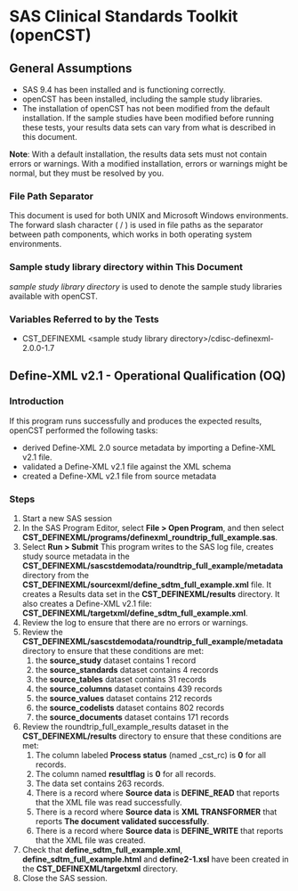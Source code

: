 # SAS Clinical Standards Toolkit (openCST)

## General Assumptions

- SAS 9.4 has been installed and is functioning correctly.
- openCST has been installed, including the sample study libraries.
- The installation of openCST has not been modified from the default installation. If the sample studies have been modified before running these tests, your results data sets can vary from what is described in this document.

**Note**: With a default installation, the results data sets must not contain errors or warnings. With a modified installation, errors or warnings might be normal, but they must be resolved by you.

### File Path Separator

This document is used for both UNIX and Microsoft Windows environments. The forward slash character ( / ) is used in file paths as the separator between path components, which works in both operating system environments.

### Sample study library directory within This Document

*sample study library directory* is used to denote the sample study libraries available with openCST.

### Variables Referred to by the Tests

- CST_DEFINEXML
\<sample study library directory\>/cdisc-definexml-2.0.0-1.7

## Define-XML v2.1 - Operational Qualification (OQ)

### Introduction

If this program runs successfully and produces the expected results, openCST performed the following tasks:

- derived Define-XML 2.0 source metadata by importing a Define-XML v2.1 file.
- validated a Define-XML v2.1 file against the XML schema
- created a Define-XML v2.1 file from source metadata

### Steps

1. Start a new SAS session
2. In the SAS Program Editor, select **File > Open Program**, and then select **CST_DEFINEXML/programs/definexml_roundtrip_full_example.sas**.
3. Select **Run > Submit**
   This program writes to the SAS log file, creates study source metadata in the **CST_DEFINEXML/sascstdemodata/roundtrip_full_example/metadata** directory from the **CST_DEFINEXML/sourcexml/define_sdtm_full_example.xml** file. It creates a Results data set in the **CST_DEFINEXML/results** directory.
   It also creates a Define-XML v2.1 file: **CST_DEFINEXML/targetxml/define_sdtm_full_example.xml**.
4. Review the log to ensure that there are no errors or warnings.
5. Review the **CST_DEFINEXML/sascstdemodata/roundtrip_full_example/metadata** directory to ensure that these conditions are met:
   1. the **source_study** dataset contains 1 record
   2. the **source_standards** dataset contains 4 records
   3. the **source_tables** dataset contains 31 records
   4. the **source_columns** dataset contains 439 records
   5. the **source_values** dataset contains 212 records
   6. the **source_codelists** dataset contains 802 records
   7. the **source_documents** dataset contains 171 records
6. Review the roundtrip_full_example_results dataset in the **CST_DEFINEXML/results** directory to ensure that these conditions are met:
   1. The column labeled **Process status** (named _cst_rc) is **0** for all records.
   2. The column named **resultflag** is **0** for all records.
   3. The data set contains 263 records.
   4. There is a record where **Source data** is **DEFINE_READ** that reports that the XML file was read successfully.
   5. There is a record where **Source data** is **XML TRANSFORMER** that reports **The document validated successfully**.
   6. There is a record where **Source data** is **DEFINE_WRITE** that reports that the XML file was created.
7. Check that **define_sdtm_full_example.xml**, **define_sdtm_full_example.html** and **define2-1.xsl** have been created in the **CST_DEFINEXML/targetxml** directory.
8. Close the SAS session.
